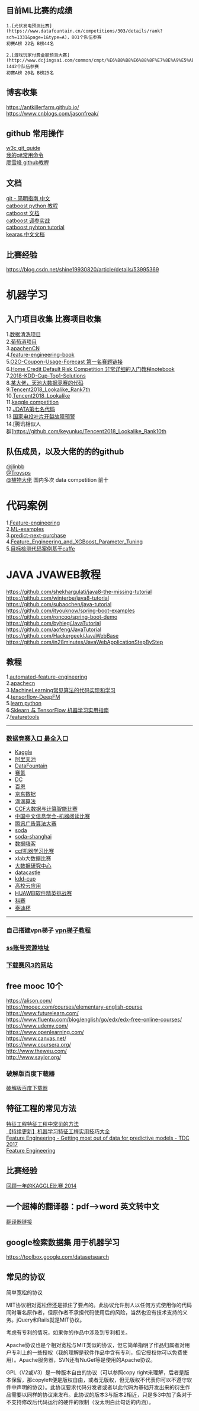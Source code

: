## 目前ML比赛的成绩  
```
1.[光伏发电预测比赛](https://www.datafountain.cn/competitions/303/details/rank?sch=1331&page=1&type=A)，801个队伍参赛 
初赛A榜 22名 B榜44名

2.[游戏玩家付费金额预测大赛](http://www.dcjingsai.com/common/cmpt/%E6%B8%B8%E6%88%8F%E7%8E%A9%E5%AE%B6%E4%BB%98%E8%B4%B9%E9%87%91%E9%A2%9D%E9%A2%84%E6%B5%8B%E5%A4%A7%E8%B5%9B_%E7%AB%9E%E8%B5%9B%E4%BF%A1%E6%81%AF.html) 1442个队伍参赛 
初赛A榜 20名 B榜25名
```
## 博客收集
https://antkillerfarm.github.io/  
https://www.cnblogs.com/jasonfreak/
## github 常用操作  
[w3c git_guide](http://www.runoob.com/w3cnote/git-guide.html)  
[我的git常用命令](https://github.com/wanlida/ML_note/blob/master/github/github_use_code.md)      
[廖雪峰 github教程](https://www.liaoxuefeng.com/wiki/0013739516305929606dd18361248578c67b8067c8c017b000)  
## 文档
[git - 简明指南 中文](https://rogerdudler.github.io/git-guide/index.zh.html)  
[catboost python 教程](https://github.com/catboost/catboost/tree/master/catboost/tutorials)  
[catboost 文档](https://tech.yandex.com/catboost/doc/dg/concepts/about-docpage/)  
[catboost 调参实战](https://blog.csdn.net/linxid/article/details/80723811)  
[catboost pyhton tutorial](https://github.com/catboost/tutorials/blob/master/catboost_python_tutorial.ipynb)  
[kearas 中文文档](http://keras-cn.readthedocs.io/en/latest/)  
## 比赛经验  
https://blog.csdn.net/shine19930820/article/details/53995369
# 机器学习
## 入门项目收集 比赛项目收集 
1.[数据清洗项目](https://github.com/ksyooh/twitter-data-wrangle )        
2.[葡萄酒项目](https://elitedatascience.com/python-machine-learning-tutorial-scikit-learn?spm=a2c4e.11153940.blogcont221708.10.4c20762310eyBO)  
3.[apachenCN](https://github.com/apachecn/organization)    
4.[feature-engineering-book](https://github.com/alicezheng/feature-engineering-book)    
5.[O2O-Coupon-Usage-Forecast 第一名](https://github.com/wepe/O2O-Coupon-Usage-Forecast)[赛题链接](https://tianchi.aliyun.com/notebook/detail.html?spm=5176.11409386.4851167.7.65c91d07FiVHVN&id=4796)  
6.[Home Credit Default Risk Competition 非常详细的入门教程notebook](https://www.kaggle.com/willkoehrsen/start-here-a-gentle-introduction)  
7.[2018-KDD-Cup-Top1-Solutions](https://github.com/luoda888/2018-KDD-Cup-Top1-Solutions)  
8.[某大佬，天池大数据竞赛的代码](https://github.com/PnYuan/Tianchi-BigData)    
9.[Tencent2018_Lookalike_Rank7th](https://github.com/guoday/Tencent2018_Lookalike_Rank7th)   
10.[Tencent2018_Lookalike](https://github.com/wanlida/2018-Tencent-social-advertising-algorithm-contest)  
11.[kaggle competition](https://github.com/SudalaiRajkumar/Kaggle)   
12.[JDATA第七名代码](https://github.com/duxuhao/JData-2018)  
13.[国家电投叶片开裂故障预警](https://github.com/whoami-zy/fault-forecast)  
14.[腾讯相似人群]https://github.com/keyunluo/Tencent2018_Lookalike_Rank10th
## 队伍成员，以及大佬的的的github  
[@jlinbb](https://github.com/jlinbb)  
[@Troysps](https://github.com/Troysps)  
[@植物大佬](https://github.com/plantsgo)  国内多次 data competition 前十
# 代码案例
1.[Feature-engineering](https://github.com/HanXiaoyang/Feature-engineering )  
2.[ML-examples](https://github.com/wanlida/ML-examples)  
3.[predict-next-purchase](https://github.com/Featuretools/predict-next-purchase)   
4.[Feature_Engineering_and_XGBoost_Parameter_Tuning](https://github.com/HanXiaoyang/Feature_Engineering_and_XGBoost_Parameter_Tuning)  
5.[目标检测代码案例基于caffe](https://github.com/makefile/frcnn)
# JAVA JVAWEB教程
https://github.com/shekhargulati/java8-the-missing-tutorial  
https://github.com/winterbe/java8-tutorial    
https://github.com/subaochen/java-tutorial  
https://github.com/ityouknow/spring-boot-examples  
https://github.com/roncoo/spring-boot-demo  
https://github.com/byhieg/JavaTutorial  
https://github.com/aofeng/JavaTutorial  
https://github.com/Hackergeek/JavaWebBase  
https://github.com/in28minutes/JavaWebApplicationStepByStep

## 教程
1.[automated-feature-engineering](https://github.com/WillKoehrsen/automated-feature-engineering)   
2.[apachecn](https://github.com/apachecn/kaggle  )  
3.[MachineLearning常见算法的代码实现和学习](https://github.com/csuldw/MachineLearning)   
4.[tensorflow-DeepFM](https://github.com/ChenglongChen/tensorflow-DeepFM )  
5.[learn python](https://github.com/xianhu/LearnPython)    
6.[Sklearn 与 TensorFlow 机器学习实用指南](https://github.com/apachecn/hands_on_Ml_with_Sklearn_and_TF)  
7.[featuretools](https://github.com/Featuretools/featuretools)  

----
### [数据竞赛入口 最全入口](https://github.com/iphysresearch/DataSciComp)
* [Kaggle](https://www.kaggle.com/)
* [阿里天池](https://tianchi.aliyun.com/competition/gameList.htm)
* [DataFountain](http://www.datafountain.cn/#/)
* [赛氪](https://www.saikr.com/vs/computer/0/0)
* [DC](http://www.dcjingsai.com/)
* [百恩](https://www.biendata.com/)
* [京东数据](http://jddjr.jd.com/)
* [滴滴算法](http://research.xiaojukeji.com/)
* [CCF大数据与计算智能比赛](http://dev.wid.org.cn/data/science/player/competition/list)
* [中国中文信息学会-机器阅读比赛 ](http://mrc2018.cipsc.org.cn/)
* [腾讯广告算法大赛](http://algo.qq.com/)
* [soda](http://soda.datashanghai.gov.cn/)
* [soda-shanghai](http://shanghai.sodachallenges.com/)
* [数据嗨客](http://hackdata.cn/)
* [ccf机器学习比赛](https://www.datafountain.cn/)
* xlab大数据比赛
* [大数据研究中心](http://www.bigdata-research.org/)
* [datacastle](http://www.pkbigdata.com/)
* [kdd-cup](http://www.kdd.org/kdd-cup)
* [高校云应用](https://cloud.seu.edu.cn/contest/index)
* [HUAWEI软件精英挑战赛](http://codecraft.devcloud.huaweicloud.com/)
* [科赛](https://www.kesci.com/apps/home/competition)
* [泰迪杯](http://www.tipdm.org/)
----
### 自己搭建vpn梯子 [vpn梯子教程](https://juejin.im/post/5b665a51f265da0f7d4f1ab3)   
### [ss账号资源地址](https://plus.google.com/communities/104092405342699579599)
### [下载赛风3的网站](https://s3.amazonaws.com/psiphon/web/60l3-nnss-6gsn/zh/download.html#direct)  

## free mooc  10个
https://alison.com/  
https://mooec.com/courses/elementary-english-course  
https://www.futurelearn.com/  
https://www.fluentu.com/blog/english/go/edx/edx-free-online-courses/  
https://www.udemy.com/  
https://www.openlearning.com/  
https://www.canvas.net/  
https://www.coursera.org/  
http://www.theweu.com/  
http://www.saylor.org/  
### 破解版百度下载器  
[破解版百度下载器](http://pandownload.com/)  
## 特征工程的常见方法  
[特征工程特征工程中常见的方法](https://vinta.ws/code/feature-engineering.html)  
[【持续更新】机器学习特征工程实用技巧大全](https://zhuanlan.zhihu.com/p/26444240)  
[Feature Engineering - Getting most out of data for predictive models - TDC 2017](https://www.slideshare.net/gabrielspmoreira/feature-engineering-getting-most-out-of-data-for-predictive-models-tdc-2017)  
[Feature Engineering](https://www.slideshare.net/HJvanVeen/feature-engineering-72376750)
## 比赛经验  
[回顾一年的KAGGLE比赛 2014](https://mlwave.com/reflecting-back-on-one-year-of-kaggle-contests/)

## 一个超棒的翻译器：pdf-->word 英文转中文  
[翻译器链接](https://www.onlinedoctranslator.com/translationprocess)
## google检索数据集  用于机器学习
https://toolbox.google.com/datasetsearch 
## 常见的协议  

简单宽松的协议

MIT协议相对宽松但还是抓住了要点的。此协议允许别人以任何方式使用你的代码同时署名原作者，但原作者不承担代码使用后的风险，当然也没有技术支持的义务。jQuery和Rails就是MIT协议。

考虑有专利的情况，如果你的作品中涉及到专利相关。

Apache协议也是个相对宽松与MIT类似的协议，但它简单指明了作品归属者对用户专利上的一些授权（我的理解是软件作品中含有专利，但它授权你可以免费使用）。Apache服务器，SVN还有NuGet等是使用的Apache协议。

GPL（V2或V3）是一种版本自由的协议（可以参照copy right来理解，后者是版本保留，那copyleft便是版权自由，或者无版权，但无版权不代表你可以不遵守软件中声明的协议）。此协议要求代码分发者或者以此代码为基础开发出来的衍生作品需要以同样的协议来发布。此协议的版本3与版本2相近，只是多3中加了条对于不支持修改后代码运行的硬件的限制（没太明白此句话的内涵）。

